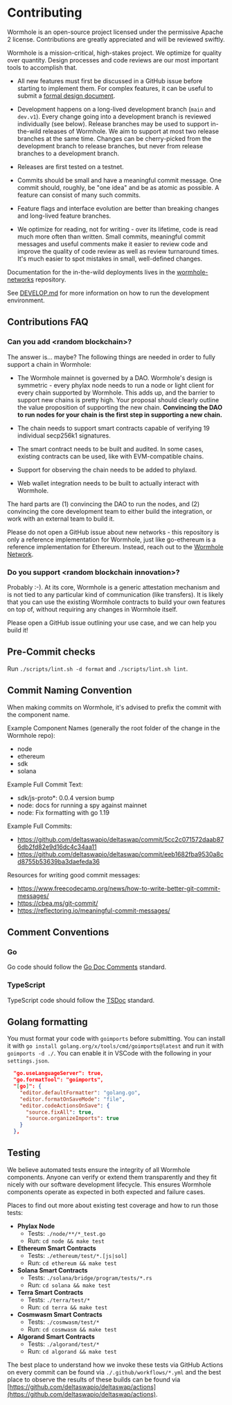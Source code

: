 # Contributing

Wormhole is an open-source project licensed under the permissive Apache 2 license. Contributions are greatly
appreciated and will be reviewed swiftly.

Wormhole is a mission-critical, high-stakes project. We optimize for quality over quantity. Design processes
and code reviews are our most important tools to accomplish that.

- All new features must first be discussed in a GitHub issue before starting to implement them. For
  complex features, it can be useful to submit a [formal design document](design/template.md).

- Development happens on a long-lived development branch (`main` and `dev.v1`).
  Every change going into a development branch is reviewed individually (see below). Release branches may be used
  to support in-the-wild releases of Wormhole. We aim to support at most two release
  branches at the same time. Changes can be cherry-picked from the development branch to release branches, but
  never from release branches to a development branch.
- Releases are first tested on a testnet.

- Commits should be small and have a meaningful commit message. One commit should, roughly, be "one idea" and
  be as atomic as possible. A feature can consist of many such commits.
- Feature flags and interface evolution are better than breaking changes and long-lived feature branches.
- We optimize for reading, not for writing - over its lifetime, code is read much more often than written.
  Small commits, meaningful commit messages and useful comments make it easier to review code and improve the
  quality of code review as well as review turnaround times. It's much easier to spot mistakes in small,
  well-defined changes.

Documentation for the in-the-wild deployments lives in the
[wormhole-networks](https://github.com/certusone/wormhole-networks) repository.

See [DEVELOP.md](./DEVELOP.md) for more information on how to run the development environment.

## Contributions FAQ

### Can you add \<random blockchain\>?

The answer is... maybe? The following things are needed in order to fully support a chain in Wormhole:

- The Wormhole mainnet is governed by a DAO. Wormhole's design is symmetric - every phylax node needs to run
  a node or light client for every chain supported by Wormhole. This adds up, and the barrier to support new
  chains is pretty high. Your proposal should clearly outline the value proposition of supporting the new chain.
  **Convincing the DAO to run nodes for your chain is the first step in supporting a new chain.**
- The chain needs to support smart contracts capable of verifying 19 individual secp256k1 signatures.

- The smart contract needs to be built and audited. In some cases, existing contracts can be used, like with
  EVM-compatible chains.
- Support for observing the chain needs to be added to phylaxd.

- Web wallet integration needs to be built to actually interact with Wormhole.

The hard parts are (1) convincing the DAO to run the nodes, and (2) convincing the core development team to
either build the integration, or work with an external team to build it.

Please do not open a GitHub issue about new networks - this repository is only a reference implementation for
Wormhole, just like go-ethereum is a reference implementation for Ethereum. Instead, reach out to the
[Wormhole Network](https://wormholenetwork.com).

### Do you support \<random blockchain innovation\>?

Probably :-). At its core, Wormhole is a generic attestation mechanism and is not tied to any particular kind
of communication (like transfers). It is likely that you can use the existing Wormhole contracts to build your
own features on top of, without requiring any changes in Wormhole itself.

Please open a GitHub issue outlining your use case, and we can help you build it!

## Pre-Commit checks

Run `./scripts/lint.sh -d format` and `./scripts/lint.sh lint`.

## Commit Naming Convention

When making commits on Wormhole, it's advised to prefix the commit with the component name.

Example Component Names (generally the root folder of the change in the Wormhole repo):

- node
- ethereum
- sdk
- solana

Example Full Commit Text:

- sdk/js-proto\*: 0.0.4 version bump
- node: docs for running a spy against mainnet
- node: Fix formatting with go 1.19

Example Full Commits:

- https://github.com/deltaswapio/deltaswap/commit/5cc2c071572daab876db2fd82e9d16dc4c34aa11
- https://github.com/deltaswapio/deltaswap/commit/eeb1682fba9530a8cd8755b53639ba3daefeda36

Resources for writing good commit messages:

- https://www.freecodecamp.org/news/how-to-write-better-git-commit-messages/
- https://cbea.ms/git-commit/
- https://reflectoring.io/meaningful-commit-messages/

## Comment Conventions

### Go

Go code should follow the [Go Doc Comments](https://go.dev/doc/comment) standard.

### TypeScript

TypeScript code should follow the [TSDoc](https://tsdoc.org/) standard.

## Golang formatting

You must format your code with `goimports` before submitting.
You can install it with `go install golang.org/x/tools/cmd/goimports@latest` and run it with `goimports -d ./`.
You can enable it in VSCode with the following in your `settings.json`.

```json
  "go.useLanguageServer": true,
  "go.formatTool": "goimports",
  "[go]": {
    "editor.defaultFormatter": "golang.go",
    "editor.formatOnSaveMode": "file",
    "editor.codeActionsOnSave": {
      "source.fixAll": true,
      "source.organizeImports": true
    }
  },
```

## Testing

We believe automated tests ensure the integrity of all Wormhole components. Anyone can verify or extend them transparently and they fit nicely with our software development lifecycle. This ensures Wormhole components operate as expected in both expected and failure cases.

Places to find out more about existing test coverage and how to run those tests:

- **Phylax Node**
  - Tests: `./node/**/*_test.go`
  - Run: `cd node && make test`
- **Ethereum Smart Contracts**
  - Tests: `./ethereum/test/*.[js|sol]`
  - Run: `cd ethereum && make test`
- **Solana Smart Contracts**
  - Tests: `./solana/bridge/program/tests/*.rs`
  - Run: `cd solana && make test`
- **Terra Smart Contracts**
  - Tests: `./terra/test/*`
  - Run: `cd terra && make test`
- **Cosmwasm Smart Contracts**
  - Tests: `./cosmwasm/test/*`
  - Run: `cd cosmwasm && make test`
- **Algorand Smart Contracts**
  - Tests: `./algorand/test/*`
  - Run: `cd algorand && make test`

The best place to understand how we invoke these tests via GitHub Actions on every commit can be found via `./.github/workflows/*.yml` and the best place to observe the results of these builds can be found via [https://github.com/deltaswapio/deltaswap/actions](https://github.com/deltaswapio/deltaswap/actions).
